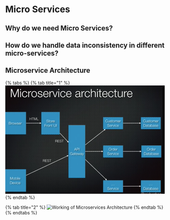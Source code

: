 # Micro Services

## Why do we need Micro Services?

## How do we handle data inconsistency in different micro-services?

## Microservice Architecture

{% tabs %}
{% tab title="1" %}
![](../.gitbook/assets/image-109.png)
{% endtab %}

{% tab title="2" %}
![Working of Microservices Architecture](https://d1jnx9ba8s6j9r.cloudfront.net/blog/wp-content/uploads/2018/06/archi.png)
{% endtab %}
{% endtabs %}

